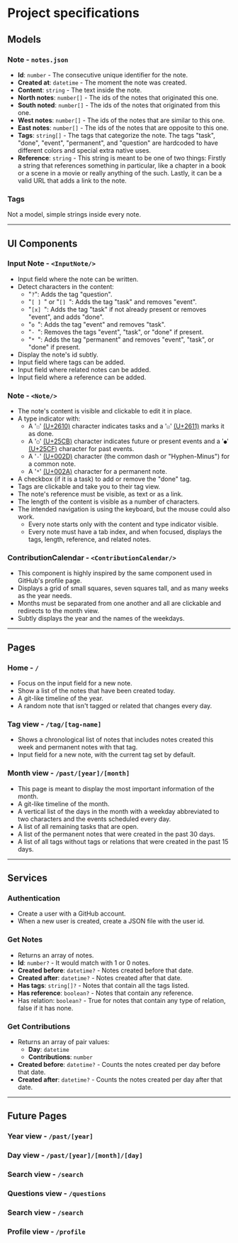 # Project specifications

## Models

### Note - `notes.json`

- **Id**: `number` - The consecutive unique identifier for the note.
- **Created at**: `datetime` - The moment the note was created.
- **Content**: `string` - The text inside the note.
- **North notes**: `number[]` - The ids of the notes that originated this one.
- **South noted**: `number[]` - The ids of the notes that originated from this one.
- **West notes**: `number[]` - The ids of the notes that are similar to this one.
- **East notes**: `number[]` - The ids of the notes that are opposite to this one.
- **Tags**: `string[]` - The tags that categorize the note. The tags "task", "done", "event", "permanent", and "question" are hardcoded to have different colors and special extra native uses.
- **Reference**: `string` - This string is meant to be one of two things: Firstly a string that references something in particular, like a chapter in a book or a scene in a movie or really anything of the such. Lastly, it can be a valid URL that adds a link to the note.

### Tags

Not a model, simple strings inside every note.

---

## UI Components

### Input Note - `<InputNote/>`

- Input field where the note can be written.
- Detect characters in the content:
  - "`?`": Adds the tag "question".
  - "`[ ] `" or "`[] `": Adds the tag "task" and removes "event".
  - "`[x] `": Adds the tag "task" if not already present or removes "event", and adds "done".
  - "`o `": Adds the tag "event" and removes "task".
  - "`- `": Removes the tags "event", "task", or "done" if present.
  - "`* `": Adds the tag "permanent" and removes "event", "task", or "done" if present.
- Display the note's id subtly.
- Input field where tags can be added.
- Input field where related notes can be added.
- Input field where a reference can be added.

### Note - `<Note/>`

- The note's content is visible and clickable to edit it in place.
- A type indicator with:
  - A '`☐`' [(U+2610)](https://www.compart.com/en/unicode/U+2610) character indicates tasks and a '`☑`' [(U+2611)](https://www.compart.com/en/unicode/U+2611) marks it as done.
  - A '`○`' [(U+25CB)](https://www.compart.com/en/unicode/U+25CB) character indicates future or present events and a '`●`' [(U+25CF)](https://www.compart.com/en/unicode/U+25CF) character for past events.
  - A '`-`' [(U+002D)](https://www.compart.com/en/unicode/U+002D) character (the common dash or "Hyphen-Minus") for a common note.
  - A '`*`' [(U+002A)](https://www.compart.com/en/unicode/U+002A) character for a permanent note.
- A checkbox (if it is a task) to add or remove the "done" tag.
- Tags are clickable and take you to their tag view.
- The note's reference must be visible, as text or as a link.
- The length of the content is visible as a number of characters.
- The intended navigation is using the keyboard, but the mouse could also work.
  - Every note starts only with the content and type indicator visible.
  - Every note must have a tab index, and when focused, displays the tags, length, reference, and related notes.

### ContributionCalendar - `<ContributionCalendar/>`

- This component is highly inspired by the same component used in GitHub's profile page.
- Displays a grid of small squares, seven squares tall, and as many weeks as the year needs.
- Months must be separated from one another and all are clickable and redirects to the month view.
- Subtly displays the year and the names of the weekdays.

---

## Pages

### Home - `/`

- Focus on the input field for a new note.
- Show a list of the notes that have been created today.
- A git-like timeline of the year.
- A random note that isn't tagged or related that changes every day.

### Tag view - `/tag/[tag-name]`

- Shows a chronological list of notes that includes notes created this week and permanent notes with that tag.
- Input field for a new note, with the current tag set by default.

### Month view - `/past/[year]/[month]`

- This page is meant to display the most important information of the month.
- A git-like timeline of the month.
- A vertical list of the days in the month with a weekday abbreviated to two characters and the events scheduled every day.
- A list of all remaining tasks that are open.
- A list of the permanent notes that were created in the past 30 days.
- A list of all tags without tags or relations that were created in the past 15 days.

---

## Services

### Authentication

- Create a user with a GitHub account.
- When a new user is created, create a JSON file with the user id.

### Get Notes

- Returns an array of notes.
- **Id**: `number?` - It would match with 1 or 0 notes.
- **Created before**: `datetime?` - Notes created before that date.
- **Created after**: `datetime?` - Notes created after that date.
- **Has tags**: `string[]?` - Notes that contain all the tags listed.
- **Has reference**: `boolean?` - Notes that contain any reference.
- Has relation: `boolean?` - True for notes that contain any type of relation, false if it has none.

### Get Contributions

- Returns an array of pair values:
  - **Day**: `datetime`
  - **Contributions**: `number`
- **Created before**: `datetime?` - Counts the notes created per day before that date.
- **Created after**: `datetime?` - Counts the notes created per day after that date.

---

## Future Pages

### Year view - `/past/[year]`

### Day view - `/past/[year]/[month]/[day]`

### Search view - `/search`

### Questions view - `/questions`

### Search view - `/search`

### Profile view - `/profile`
